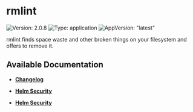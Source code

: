 # rmlint

![Version: 2.0.8](https://img.shields.io/badge/Version-2.0.8-informational?style=flat-square) ![Type: application](https://img.shields.io/badge/Type-application-informational?style=flat-square) ![AppVersion: "latest"](https://img.shields.io/badge/AppVersion-"latest"-informational?style=flat-square)

rmlint finds space waste and other broken things on your filesystem and offers to remove it.

## Available Documentation

- [**Changelog**](CHANGELOG)

- [**Helm Security**](container-security)

- [**Helm Security**](helm-security)

